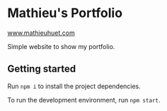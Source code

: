 # Mathieu's Portfolio

www.mathieuhuet.com

Simple website to show my portfolio.

## Getting started

Run `npm i` to install the project dependencies.

To run the development environment, run `npm start`.